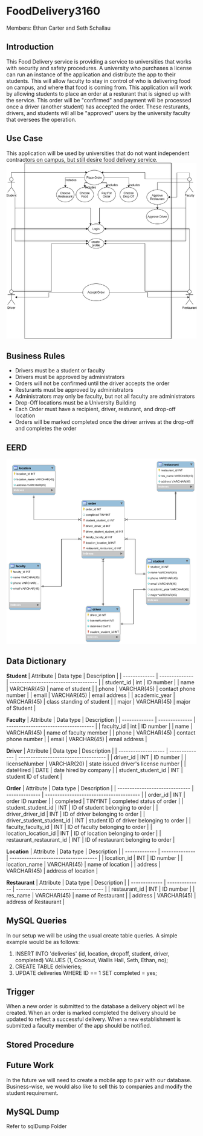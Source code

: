 # FoodDelivery3160
Members: Ethan Carter and Seth Schallau
## Introduction
This Food Delivery service is providing a service to universities that works with security and safety procedures. 
A university who purchases a license can run an instance of the application and distribute the app to their students. This will allow faculty to stay in control of who is delivering food on campus, and where that food is coming from. This application will work by allowing students to place an order at a resturant that is signed up with the service. This order will be "confirmed" and payment will be processed once a driver (another student) has accepted the order. These resturants, drivers, and students will all be "approved" users by the university faculty that oversees the operation.

## Use Case
This application will be used by universities that do not want independent contractors on campus, but still desire food delivery service.
![](images/useCase.png)
## Business Rules
* Drivers must be a student or faculty
* Drivers must be approved by administrators
* Orders will not be confirmed until the driver accepts the order
* Resturants must be approved by administrators
* Administrators may only be faculty, but not all faculty are administrators
* Drop-Off locations must be a University Building
* Each Order must have a recipient, driver, resturant, and drop-off location
* Orders will be marked completed once the driver arrives at the drop-off and completes the order


## EERD
![](images/finalEERD.png)

## Data Dictionary

**Student**
| Attribute     | Data type      | Description                          |
| ------------- | -------------- | ------------------------------------ |
| student_id    | int            | ID number                            |
| name          | VARCHAR(45)    | name of student                      |
| phone         | VARCHAR(45)    | contact phone number                 |
| email         | VARCHAR(45)    | email address                        |
| academic_year | VARCHAR(45)    | class standing of student            |
| major         | VARCHAR(45)    | major of Student                     |
                                                                          

**Faculty**
| Attribute     | Data type      | Description                          |
| ------------- | -------------- | ------------------------------------ |
| faculty_id    | int            | ID number                            |
| name          | VARCHAR(45)    | name of faculty member               |
| phone         | VARCHAR(45)    | contact phone number                 |
| email         | VARCHAR(45)    | email address                        |

**Driver**
| Attribute           | Data type      | Description                          |
| ------------------- | -------------- | ------------------------------------ |
| driver_id           | INT            | ID number                            |
| licenseNumber       | VARCHAR(20)    | state issued driver's license number |
| dateHired           | DATE           | date hired by company                |
| student_student_id  | INT            | student ID of student                |


**Order**
| Attribute                      | Data type      | Description                             |
| ------------------------------ | -------------- | --------------------------------------- |
| order_id                       | INT            | order ID number                         |
| completed                      | TINYINT        | completed status of order               |
| student_student_id             | INT            | ID of student belonging to order        |
| driver_driver_id               | INT            | ID of driver belonging to order         |
| driver_student_student_id      | INT            | student ID of driver belonging to order |
| faculty_faculty_id             | INT            | ID of faculty belonging to order        |
| location_location_id           | INT            | ID of location belonging to order       |
| restaurant_restaurant_id       | INT            | ID of restaurant belonging to order     |


**Location**
| Attribute     | Data type      | Description                          |
| ------------- | -------------- | ------------------------------------ |
| location_id   | INT            | ID number                            |
| location_name | VARCHAR(45)    | name of location                     |
| address       | VARCHAR(45)    | address of location                  |

**Restaurant**
| Attribute     | Data type      | Description                          |
| ------------- | -------------- | ------------------------------------ |
| restaurant_id | INT            | ID number                            |
| res_name      | VARCHAR(45)    | name of Restaurant                   |
| address       | VARCHAR(45)    | address of Restaurant                |
                                                                         

## MySQL Queries
In our setup we will be using the usual create table queries. A simple example would be as follows:
1. INSERT INTO 'deliveries' (id, location, dropoff, student, driver, completed) VALUES (1, Cookout, Wallis Hall, Seth, Ethan, no);
2. CREATE TABLE delivieries;
3. UPDATE deliveries WHERE ID == 1 SET completed = yes;

## Trigger
When a new order is submitted to the database a delivery object will be created. When an order is marked completed the delivery should be updated to reflect a successful delivery. When a new establishment is submitted a faculty member of the app should be notified. 

## Stored Procedure

## Future Work
In the future we will need to create a mobile app to pair with our database. Business-wise, we would also like to sell this to companies and modify the student requirement.

## MySQL Dump
Refer to sqlDump Folder
